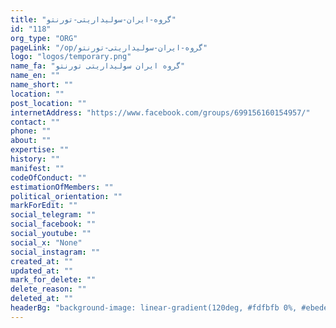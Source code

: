 ```yaml
---
title: "گروه-ایران-سولیداریتی-تورنتو"
id: "118"
org_type: "ORG"
pageLink: "/op/گروه-ایران-سولیداریتی-تورنتو"
logo: "logos/temporary.png"
name_fa: "گروه ایران سولیداریتی تورنتو"
name_en: ""
name_short: ""
location: ""
post_location: ""
internetAddress: "https://www.facebook.com/groups/699156160154957/"
contact: ""
phone: ""
about: ""
expertise: ""
history: ""
manifest: ""
codeOfConduct: ""
estimationOfMembers: ""
political_orientation: ""
markForEdit: ""
social_telegram: ""
social_facebook: ""
social_youtube: ""
social_x: "None"
social_instagram: ""
created_at: ""
updated_at: ""
mark_for_delete: ""
delete_reason: ""
deleted_at: ""
headerBg: "background-image: linear-gradient(120deg, #fdfbfb 0%, #ebedee 100%);"
---
```


